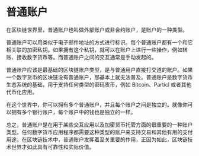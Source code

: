 # 普通账户
在区块链世界里，普通账户也叫做外部账户或非合约账户，是账户的一种类型。

普通账户可以用类似于电子邮件地址的方式进行标识。每个普通账户都有一个和它相关联的加密私钥。如果拥有这个私钥，就可以在账户上进行一些操作，例如转账、接收数字货币等。而普通账户之间的交互通常是手动发起的。

普通账户应该是最基础的区块链账户类型，是与普通用户直接打交道的账户。如果一个数字货币的区块链没有普通账户，那基本上就无法普及。普通账户是数字货币生态系统的基础，用于支持任何类型的密码货币，例如 Bitcoin、Particl 或者其他代币化应用。

在这个世界中，你可以拥有多个普通账户，并且每个账户之间是独立的。就像你可以拥有多个银行账户，每个账户中的钱也是独立的一样。

总之，普通账户是在用于某些交互应用以及加密货币托管方面的很重要的一种账户类型。任何数字货币应用程序都需要这种类型的账户来支持交易和其他有用的支付用途。在区块链技术中，普通账户发挥着至关重要的作用，正因为如此，区块链技术世界才如此具有可靠性和实际价值。
